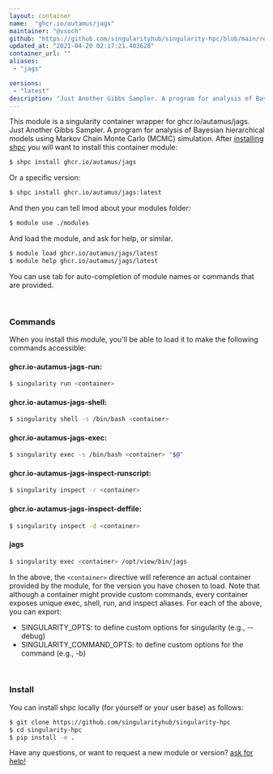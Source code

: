 ```yaml
---
layout: container
name:  "ghcr.io/autamus/jags"
maintainer: "@vsoch"
github: "https://github.com/singularityhub/singularity-hpc/blob/main/registry/ghcr.io/autamus/jags/container.yaml"
updated_at: "2021-04-20 02:17:21.403628"
container_url: ""
aliases:
 - "jags"

versions:
 - "latest"
description: "Just Another Gibbs Sampler. A program for analysis of Bayesian hierarchical models using Markov Chain Monte Carlo (MCMC) simulation."
---
```


This module is a singularity container wrapper for ghcr.io/autamus/jags.
Just Another Gibbs Sampler. A program for analysis of Bayesian hierarchical models using Markov Chain Monte Carlo (MCMC) simulation.
After [installing shpc](#install) you will want to install this container module:

```bash
$ shpc install ghcr.io/autamus/jags
```

Or a specific version:

```bash
$ shpc install ghcr.io/autamus/jags:latest
```

And then you can tell lmod about your modules folder:

```bash
$ module use ./modules
```

And load the module, and ask for help, or similar.

```bash
$ module load ghcr.io/autamus/jags/latest
$ module help ghcr.io/autamus/jags/latest
```

You can use tab for auto-completion of module names or commands that are provided.

<br>

### Commands

When you install this module, you'll be able to load it to make the following commands accessible:

#### ghcr.io-autamus-jags-run:

```bash
$ singularity run <container>
```

#### ghcr.io-autamus-jags-shell:

```bash
$ singularity shell -s /bin/bash <container>
```

#### ghcr.io-autamus-jags-exec:

```bash
$ singularity exec -s /bin/bash <container> "$@"
```

#### ghcr.io-autamus-jags-inspect-runscript:

```bash
$ singularity inspect -r <container>
```

#### ghcr.io-autamus-jags-inspect-deffile:

```bash
$ singularity inspect -d <container>
```


#### jags
       
```bash
$ singularity exec <container> /opt/view/bin/jags
```



In the above, the `<container>` directive will reference an actual container provided
by the module, for the version you have chosen to load. Note that although a container
might provide custom commands, every container exposes unique exec, shell, run, and
inspect aliases. For each of the above, you can export:

 - SINGULARITY_OPTS: to define custom options for singularity (e.g., --debug)
 - SINGULARITY_COMMAND_OPTS: to define custom options for the command (e.g., -b)

<br>
  
### Install

You can install shpc locally (for yourself or your user base) as follows:

```bash
$ git clone https://github.com/singularityhub/singularity-hpc
$ cd singularity-hpc
$ pip install -e .
```

Have any questions, or want to request a new module or version? [ask for help!](https://github.com/singularityhub/singularity-hpc/issues)